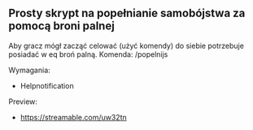 ## Prosty skrypt na popełnianie samobójstwa za pomocą broni palnej ##
Aby gracz mógł zacząć celować (użyć komendy) do siebie potrzebuje posiadać w eq broń palną.
Komenda: /popelnijs

Wymagania:
- Helpnotification

Preview:
- https://streamable.com/uw32tn
